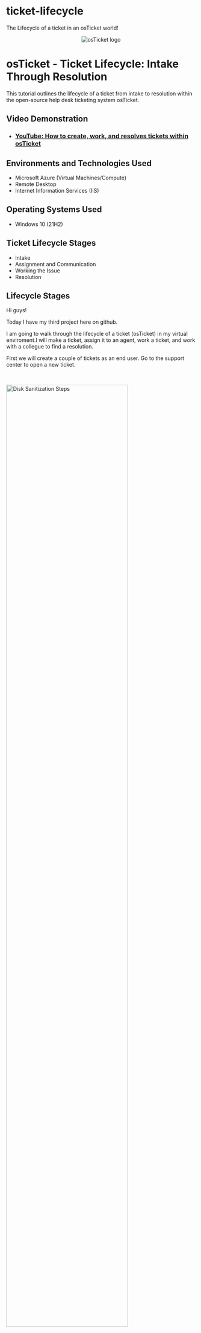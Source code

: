 # ticket-lifecycle
 The Lifecycle of a ticket in an osTicket world!
<p align="center">
<img src="https://i.imgur.com/Clzj7Xs.png" alt="osTicket logo"/>
</p>

<h1>osTicket - Ticket Lifecycle: Intake Through Resolution</h1>
This tutorial outlines the lifecycle of a ticket from intake to resolution within the open-source help desk ticketing system osTicket.<br />


<h2>Video Demonstration</h2>

- ### [YouTube: How to create, work, and resolves tickets within osTicket](https://www.youtube.com)

<h2>Environments and Technologies Used</h2>

- Microsoft Azure (Virtual Machines/Compute)
- Remote Desktop
- Internet Information Services (IIS)

<h2>Operating Systems Used </h2>

- Windows 10</b> (21H2)

<h2>Ticket Lifecycle Stages</h2>

- Intake
- Assignment and Communication
- Working the Issue
- Resolution

<h2>Lifecycle Stages</h2>


<p>
Hi guys! 

Today I have my third project here on github. 

I am going to walk through the lifecycle of a ticket (osTicket) in my virtual enviroment.I will  make a ticket, assign it to an agent, work a ticket, and work with a collegue to find a resolution. 

First we will create a couple of tickets as an end user. 
Go to the support center to open a new ticket. 
</p>
<br />

<p>
<img src="https://i.imgur.com/VTKyK5a.png" height="80%" width="80%" alt="Disk Sanitization Steps"/>
</p>


<p>
<img src="https://i.imgur.com/R8Gg0rs.png" height="80%" width="80%" alt="Disk Sanitization Steps"/>
</p>


<p>
<img src="https://i.imgur.com/jdrd9hb.png" height="80%" width="80%" alt="Disk Sanitization Steps"/>
</p>
<p>
Above we see our user karen made a general inquiry. She wants to know when they are getting new hardware because her department is having issues with the old tablets. 
 
 The ticket was successfully created. I made a few other tickets so we can have a few tickets in the queue. 
 
 We will now log in as an aministrator and make some agents to work these tickets. 
Below you can see that I put Jane Doe in the system admin department at level of supreme admin. I also gave them extended access as supreme admin. I am just making sure we can have the rights to modify and assign these tickets to agents.
 
</p>
<br />

<p>
<img src="https://i.imgur.com/eMIxnpb.png" height="80%" width="80%" alt="Disk Sanitization Steps"/>
</p>

<p>
<img src="https://i.imgur.com/wg7qs6l.png" height="80%" width="80%" alt="Disk Sanitization Steps"/>
</p>


<p>

If we go to the tickets tab under Agent panel we can see our tickets that were created. 


If we click on ticket#278044 you can see the details of the ticket. 
</p>
<br />


<p>
<img src="https://i.imgur.com/H8rV5CC.png" height="80%" width="80%" alt="Disk Sanitization Steps"/>
</p>

<p>


We will now change the priority to Emergency because the issue has a major busisness impact. 
 
</p>
<br />


<p>
<img src="https://i.imgur.com/zCuvdMZ.png" height="80%" width="80%" alt="Disk Sanitization Steps"/>
</p>


<p>

I will now assign this ticket to jane.doe who is an agent on our team (escalation engineer). 
 
</p>
<br />

<p>
<img src="https://i.imgur.com/1WONmv4.png" height="80%" width="80%" alt="Disk Sanitization Steps"/>
</p>

<p>

Next I will change the SLA ( service level agreement) to SEV-A because it is a business impacting critical event. 
 
</p>
<br />


<p>
<img src="https://i.imgur.com/5iazUD8.png" height="80%" width="80%" alt="Disk Sanitization Steps"/>
</p>


<p>

Here if we look at the ticket you can clearly see that any alterations made are now logged and attached to the ticket. You can also see that the prority level is alerting us that is an emergency!

 
</p>
<br />



<p>
<img src="https://i.imgur.com/Hq4O1nO.png" height="80%" width="80%" alt="Disk Sanitization Steps"/>
</p>


<p>

I am now working on the ticket and decide to transfer to the System Admin department. The transfer to the System Administrators is because they are in charge of mobile banking infrastructure.The SMEs on this team posses the skills needed to resolve this ticket. 
 
</p>
<br />

<p>
<img src="https://i.imgur.com/9nXz3I6.png" height="80%" width="80%" alt="Disk Sanitization Steps"/>
</p>

